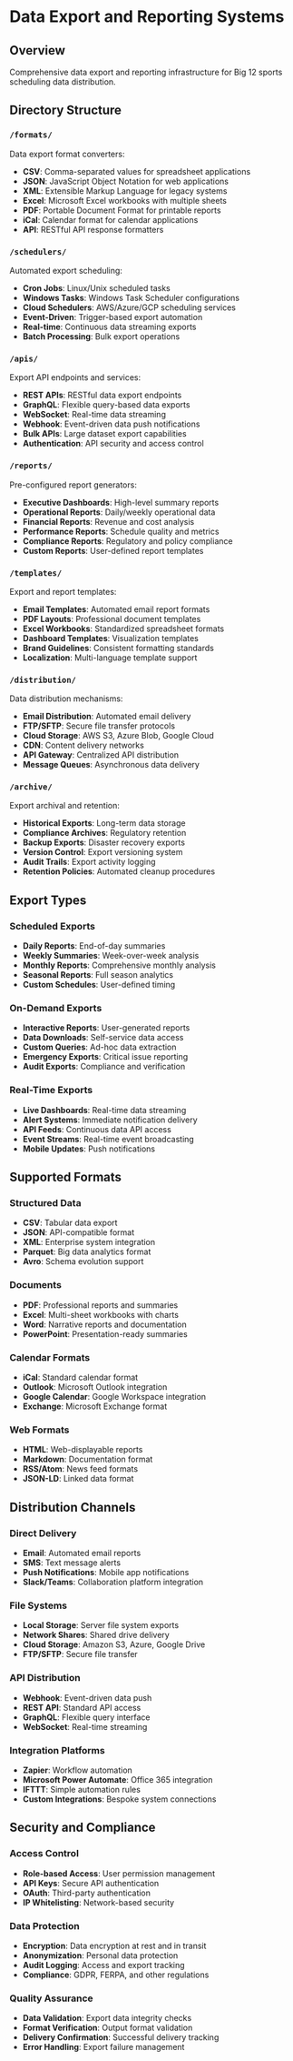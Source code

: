 # Data Export and Reporting Systems

## Overview
Comprehensive data export and reporting infrastructure for Big 12 sports scheduling data distribution.

## Directory Structure

### `/formats/`
Data export format converters:
- **CSV**: Comma-separated values for spreadsheet applications
- **JSON**: JavaScript Object Notation for web applications
- **XML**: Extensible Markup Language for legacy systems
- **Excel**: Microsoft Excel workbooks with multiple sheets
- **PDF**: Portable Document Format for printable reports
- **iCal**: Calendar format for calendar applications
- **API**: RESTful API response formatters

### `/schedulers/`
Automated export scheduling:
- **Cron Jobs**: Linux/Unix scheduled tasks
- **Windows Tasks**: Windows Task Scheduler configurations
- **Cloud Schedulers**: AWS/Azure/GCP scheduling services
- **Event-Driven**: Trigger-based export automation
- **Real-time**: Continuous data streaming exports
- **Batch Processing**: Bulk export operations

### `/apis/`
Export API endpoints and services:
- **REST APIs**: RESTful data export endpoints
- **GraphQL**: Flexible query-based data exports
- **WebSocket**: Real-time data streaming
- **Webhook**: Event-driven data push notifications
- **Bulk APIs**: Large dataset export capabilities
- **Authentication**: API security and access control

### `/reports/`
Pre-configured report generators:
- **Executive Dashboards**: High-level summary reports
- **Operational Reports**: Daily/weekly operational data
- **Financial Reports**: Revenue and cost analysis
- **Performance Reports**: Schedule quality and metrics
- **Compliance Reports**: Regulatory and policy compliance
- **Custom Reports**: User-defined report templates

### `/templates/`
Export and report templates:
- **Email Templates**: Automated email report formats
- **PDF Layouts**: Professional document templates
- **Excel Workbooks**: Standardized spreadsheet formats
- **Dashboard Templates**: Visualization templates
- **Brand Guidelines**: Consistent formatting standards
- **Localization**: Multi-language template support

### `/distribution/`
Data distribution mechanisms:
- **Email Distribution**: Automated email delivery
- **FTP/SFTP**: Secure file transfer protocols
- **Cloud Storage**: AWS S3, Azure Blob, Google Cloud
- **CDN**: Content delivery networks
- **API Gateway**: Centralized API distribution
- **Message Queues**: Asynchronous data delivery

### `/archive/`
Export archival and retention:
- **Historical Exports**: Long-term data storage
- **Compliance Archives**: Regulatory retention
- **Backup Exports**: Disaster recovery exports
- **Version Control**: Export versioning system
- **Audit Trails**: Export activity logging
- **Retention Policies**: Automated cleanup procedures

## Export Types

### Scheduled Exports
- **Daily Reports**: End-of-day summaries
- **Weekly Summaries**: Week-over-week analysis
- **Monthly Reports**: Comprehensive monthly analysis
- **Seasonal Reports**: Full season analytics
- **Custom Schedules**: User-defined timing

### On-Demand Exports
- **Interactive Reports**: User-generated reports
- **Data Downloads**: Self-service data access
- **Custom Queries**: Ad-hoc data extraction
- **Emergency Exports**: Critical issue reporting
- **Audit Exports**: Compliance and verification

### Real-Time Exports
- **Live Dashboards**: Real-time data streaming
- **Alert Systems**: Immediate notification delivery
- **API Feeds**: Continuous data API access
- **Event Streams**: Real-time event broadcasting
- **Mobile Updates**: Push notifications

## Supported Formats

### Structured Data
- **CSV**: Tabular data export
- **JSON**: API-compatible format
- **XML**: Enterprise system integration
- **Parquet**: Big data analytics format
- **Avro**: Schema evolution support

### Documents
- **PDF**: Professional reports and summaries
- **Excel**: Multi-sheet workbooks with charts
- **Word**: Narrative reports and documentation
- **PowerPoint**: Presentation-ready summaries

### Calendar Formats
- **iCal**: Standard calendar format
- **Outlook**: Microsoft Outlook integration
- **Google Calendar**: Google Workspace integration
- **Exchange**: Microsoft Exchange format

### Web Formats
- **HTML**: Web-displayable reports
- **Markdown**: Documentation format
- **RSS/Atom**: News feed formats
- **JSON-LD**: Linked data format

## Distribution Channels

### Direct Delivery
- **Email**: Automated email reports
- **SMS**: Text message alerts
- **Push Notifications**: Mobile app notifications
- **Slack/Teams**: Collaboration platform integration

### File Systems
- **Local Storage**: Server file system exports
- **Network Shares**: Shared drive delivery
- **Cloud Storage**: Amazon S3, Azure, Google Drive
- **FTP/SFTP**: Secure file transfer

### API Distribution
- **Webhook**: Event-driven data push
- **REST API**: Standard API access
- **GraphQL**: Flexible query interface
- **WebSocket**: Real-time streaming

### Integration Platforms
- **Zapier**: Workflow automation
- **Microsoft Power Automate**: Office 365 integration
- **IFTTT**: Simple automation rules
- **Custom Integrations**: Bespoke system connections

## Security and Compliance

### Access Control
- **Role-based Access**: User permission management
- **API Keys**: Secure API authentication
- **OAuth**: Third-party authentication
- **IP Whitelisting**: Network-based security

### Data Protection
- **Encryption**: Data encryption at rest and in transit
- **Anonymization**: Personal data protection
- **Audit Logging**: Access and export tracking
- **Compliance**: GDPR, FERPA, and other regulations

### Quality Assurance
- **Data Validation**: Export data integrity checks
- **Format Verification**: Output format validation
- **Delivery Confirmation**: Successful delivery tracking
- **Error Handling**: Export failure management